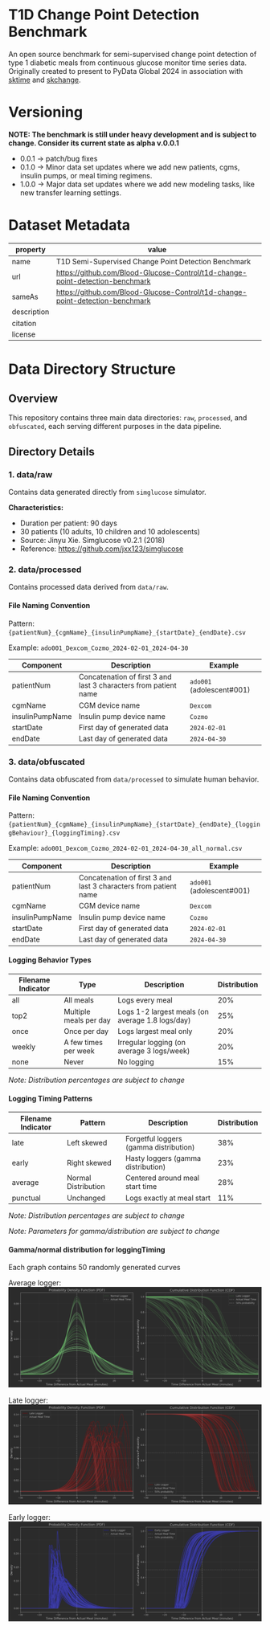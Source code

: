 # T1D Change Point Detection Benchmark
An open source benchmark for semi-supervised change point detection of type 1 diabetic meals from continuous glucose monitor time series data. Originally created to present to PyData Global 2024 in association with [sktime](https://www.sktime.net/en/stable/) and [skchange](https://skchange.readthedocs.io/en/latest/).

# Versioning

**NOTE: The benchmark is still under heavy development and is subject to change. Consider its current state as alpha v.0.0.1**

- 0.0.1 -> patch/bug fixes
- 0.1.0 -> Minor data set updates where we add new patients, cgms, insulin pumps, or meal timing regimens.
- 1.0.0 -> Major data set updates where we add new modeling tasks, like new transfer learning settings.

# Dataset Metadata

| property    | value                                                                         |
|-------------|-------------------------------------------------------------------------------|
| name        | T1D Semi-Supervised Change Point Detection Benchmark                          |
| url         | https://github.com/Blood-Glucose-Control/t1d-change-point-detection-benchmark |
| sameAs      | https://github.com/Blood-Glucose-Control/t1d-change-point-detection-benchmark |
| description |                                                                               |
| citation    |                                                                               |
| license     |                                                                               |





# Data Directory Structure

## Overview
This repository contains three main data directories: `raw`, `processed`, and `obfuscated`, each serving different purposes in the data pipeline.

## Directory Details
### 1. data/raw

Contains data generated directly from `simglucose` simulator.

**Characteristics:**
- Duration per patient: 90 days
- 30 patients (10 adults, 10 children and 10 adolescents)
- Source: Jinyu Xie. Simglucose v0.2.1 (2018)
- Reference: https://github.com/jxx123/simglucose

### 2. data/processed

Contains processed data derived from `data/raw`.

#### File Naming Convention

Pattern: `{patientNum}_{cgmName}_{insulinPumpName}_{startDate}_{endDate}.csv`

Example: `ado001_Dexcom_Cozmo_2024-02-01_2024-04-30`

| Component       | Description                                                      | Example                   |
|-----------------|------------------------------------------------------------------|---------------------------|
| patientNum      | Concatenation of first 3 and last 3 characters from patient name | `ado001` (adolescent#001) |
| cgmName         | CGM device name                                                  | `Dexcom`                  |
| insulinPumpName | Insulin pump device name                                         | `Cozmo`                   |
| startDate       | First day of generated data                                      | `2024-02-01`              |
| endDate         | Last day of generated data                                       | `2024-04-30`              |

### 3. data/obfuscated

Contains data obfuscated from `data/processed` to simulate human behavior.

#### File Naming Convention

Pattern: `{patientNum}_{cgmName}_{insulinPumpName}_{startDate}_{endDate}_{loggingBehaviour}_{loggingTiming}.csv`

Example: `ado001_Dexcom_Cozmo_2024-02-01_2024-04-30_all_normal.csv`

| Component       | Description                                                      | Example                   |
|-----------------|------------------------------------------------------------------|---------------------------|
| patientNum      | Concatenation of first 3 and last 3 characters from patient name | `ado001` (adolescent#001) |
| cgmName         | CGM device name                                                  | `Dexcom`                  |
| insulinPumpName | Insulin pump device name                                         | `Cozmo`                   |
| startDate       | First day of generated data                                      | `2024-02-01`              |
| endDate         | Last day of generated data                                       | `2024-04-30`              |

#### Logging Behavior Types

| Filename Indicator | Type                   | Description                                      | Distribution |
|--------------------|------------------------|--------------------------------------------------|--------------|
| all                | All meals              | Logs every meal                                  | 20%          |
| top2               | Multiple meals per day | Logs 1-2 largest meals (on average 1.8 logs/day) | 25%          |
| once               | Once per day           | Logs largest meal only                           | 20%          |
| weekly             | A few times per week   | Irregular logging (on average 3 logs/week)       | 20%          |
| none               | Never                  | No logging                                       | 15%          |

*Note: Distribution percentages are subject to change*

#### Logging Timing Patterns

| Filename Indicator  | Pattern             | Description                            | Distribution |
|---------------------|---------------------|----------------------------------------|--------------|
| late                | Left skewed         | Forgetful loggers (gamma distribution) | 38%          |
| early               | Right skewed        | Hasty loggers (gamma distribution)     | 23%          |
| average             | Normal Distribution | Centered around meal start time        | 28%          |
| punctual            | Unchanged           | Logs exactly at meal start             | 11%          |

*Note: Distribution percentages are subject to change*

*Note: Parameters for gamma/distribution are subject to change*


#### Gamma/normal distribution for loggingTiming
Each graph contains 50 randomly generated curves

Average logger:
![Normal Distribution](data/distribution/average_logger.png)

Late logger:
![Gamma Distribution](data/distribution/late_logger.png)

Early logger:
![Gamma Distribution](data/distribution/early_logger.png)
